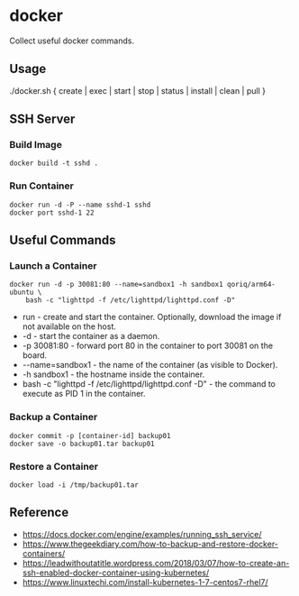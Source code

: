 # docker
Collect useful docker commands.

## Usage
./docker.sh { create | exec | start | stop | status | install | clean | pull }

## SSH Server

### Build Image
```
docker build -t sshd .
```

### Run Container
```
docker run -d -P --name sshd-1 sshd
docker port sshd-1 22
```

## Useful Commands
### Launch a Container
```
docker run -d -p 30081:80 --name=sandbox1 -h sandbox1 qoriq/arm64-ubuntu \
    bash -c "lighttpd -f /etc/lighttpd/lighttpd.conf -D"
```
- run - create and start the container. Optionally, download the image if not available on the host.
- -d - start the container as a daemon.
- -p 30081:80 - forward port 80 in the container to port 30081 on the board.
- --name=sandbox1 - the name of the container (as visible to Docker).
- -h sandbox1 - the hostname inside the container.
- bash -c "lighttpd -f /etc/lighttpd/lighttpd.conf -D" - the command to execute as PID 1 in the container.

### Backup a Container
```
docker commit -p [container-id] backup01
docker save -o backup01.tar backup01
```

### Restore a Container
```
docker load -i /tmp/backup01.tar
```


## Reference
- https://docs.docker.com/engine/examples/running_ssh_service/
- https://www.thegeekdiary.com/how-to-backup-and-restore-docker-containers/
- https://leadwithoutatitle.wordpress.com/2018/03/07/how-to-create-an-ssh-enabled-docker-container-using-kubernetes/
- https://www.linuxtechi.com/install-kubernetes-1-7-centos7-rhel7/

